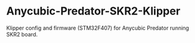 # Anycubic-Predator-SKR2-Klipper
Klipper config and firmware (STM32F407) for Anycubic Predator running SKR2 board. 
